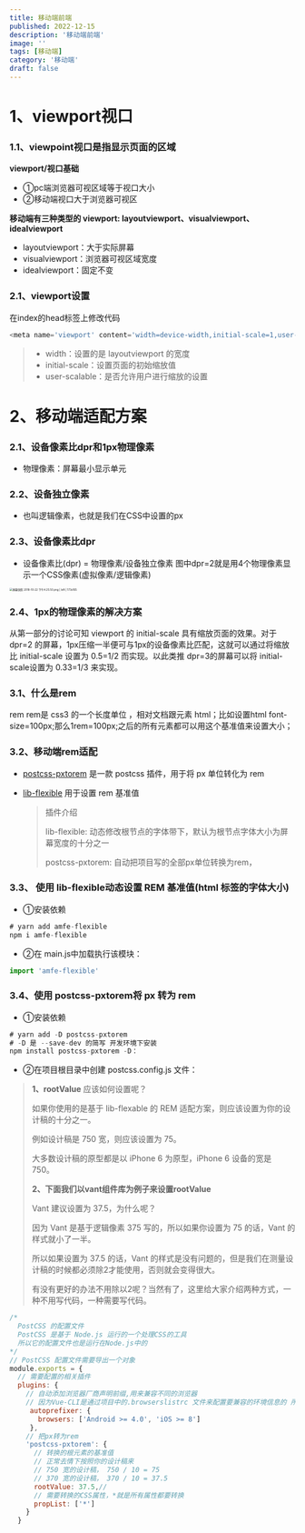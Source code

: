 ```yaml
---
title: 移动端前端
published: 2022-12-15
description: '移动端前端'
image: ''
tags: [移动端]
category: '移动端'
draft: false 
---
```


# 1、viewport视口

### 1.1、viewpoint视口是指**显示页面的区域**

**viewport/视口基础**

- ①pc端浏览器可视区域等于视口大小
- ②移动端视口大于浏览器可视区

**移动端有三种类型的 viewport: layoutviewport、visualviewport、idealviewport**

- layoutviewport：大于实际屏幕
- visualviewport：浏览器可视区域宽度
- idealviewport：固定不变

### 2.1、viewport设置

在index的head标签上修改代码

```js
<meta name='viewport' content='width=device-width,initial-scale=1,user-scale=no' />
```

> - width：设置的是 layoutviewport 的宽度
> - initial-scale：设置页面的初始缩放值
> - user-scalable：是否允许用户进行缩放的设置

# 2、移动端适配方案

### 2.1、设备像素比dpr和1px物理像素

- 物理像素：屏幕最小显示单元

### 2.2、设备独立像素

- 也叫逻辑像素，也就是我们在CSS中设置的px

### 2.3、设备像素比dpr

- 设备像素比(dpr) = 物理像素/设备独立像素  图中dpr=2就是用4个物理像素显示一个CSS像素(虚拟像素/逻辑像素)

<img src="https://p1-jj.byteimg.com/tos-cn-i-t2oaga2asx/gold-user-assets/2018/12/10/1679612a0e09ccb3~tplv-t2oaga2asx-zoom-in-crop-mark:1304:0:0:0.awebp" alt="屏幕快照 2018-10-22 下午4.25.50.png | left | 173x165" style="zoom:33%;" />

### 2.4、1px的物理像素的解决方案

从第一部分的讨论可知 viewport 的 initial-scale 具有缩放页面的效果。对于 dpr=2 的屏幕，1px压缩一半便可与1px的设备像素比匹配，这就可以通过将缩放比 initial-scale 设置为 0.5=1/2 而实现。以此类推 dpr=3的屏幕可以将 initial-scale设置为 0.33=1/3 来实现。

### 3.1、什么是rem

rem  rem是 css3 的一个长度单位 ，相对文档跟元素 html；比如设置html font-size=100px;那么1rem=100px;之后的所有元素都可以用这个基准值来设置大小；

### 3.2、移动端rem适配

- [postcss-pxtorem](https://github.com/cuth/postcss-pxtorem) 是一款 postcss 插件，用于将 px 单位转化为 rem

- [lib-flexible](https://github.com/amfe/lib-flexible) 用于设置 rem 基准值

  > 插件介绍
  >
  > lib-flexible: 动态修改根节点的字体带下，默认为根节点字体大小为屏幕宽度的十分之一
  >
  > postcss-pxtorem:  自动把项目写的全部px单位转换为rem，

### 3.3、 使用 lib-flexible动态设置 REM 基准值(html 标签的字体大小)

- ①安装依赖

```js
# yarn add amfe-flexible
npm i amfe-flexible
```

- ②在 main.js中加载执行该模块：

```js
import 'amfe-flexible'
```

### 3.4、使用 postcss-pxtorem将 px 转为 rem

- ①安装依赖

```js
# yarn add -D postcss-pxtorem
# -D 是 --save-dev 的简写 开发环境下安装
npm install postcss-pxtorem -D：
```

- ②在项目根目录中创建 postcss.config.js 文件：

> **1、rootValue** 应该如何设置呢？
>
> 如果你使用的是基于 lib-flexable 的 REM 适配方案，则应该设置为你的设计稿的十分之一。
>
> 例如设计稿是 750 宽，则应该设置为 75。
>
> 大多数设计稿的原型都是以 iPhone 6 为原型，iPhone 6 设备的宽是 750。
>
> **2、下面我们以vant组件库为例子来设置rootValue**
>
> Vant 建议设置为 37.5，为什么呢？
>
> 因为 Vant 是基于逻辑像素 375 写的，所以如果你设置为 75 的话，Vant 的样式就小了一半。
>
> 所以如果设置为 37.5 的话，Vant 的样式是没有问题的，但是我们在测量设计稿的时候都必须除2才能使用，否则就会变得很大。
>
> 有没有更好的办法不用除以2呢？当然有了，这里给大家介绍两种方式，一种不用写代码，一种需要写代码。

```js
/* 
  PostCSS 的配置文件
  PostCSS 是基于 Node.js 运行的一个处理CSS的工具
  所以它的配置文件也是运行在Node.js中的
*/
// PostCSS 配置文件需要导出一个对象
module.exports = {
  // 需要配置的相关插件
  plugins: {
    // 自动添加浏览器厂商声明前缀,用来兼容不同的浏览器
    // 因为Vue-CLI是通过项目中的.browserslistrc 文件来配置要兼容的环境信息的 所以我们这里并不需要
     autoprefixer: {
       browsers: ['Android >= 4.0', 'iOS >= 8']
     },
    // 把px转为rem
    'postcss-pxtorem': {
      // 转换的根元素的基准值
      // 正常去情下按照你的设计稿来
      // 750 宽的设计稿， 750 / 10 = 75
      // 370 宽的设计稿， 370 / 10 = 37.5
      rootValue: 37.5,//
      // 需要转换的CSS属性，*就是所有属性都要转换
      propList: ['*']
    }
  }

```

